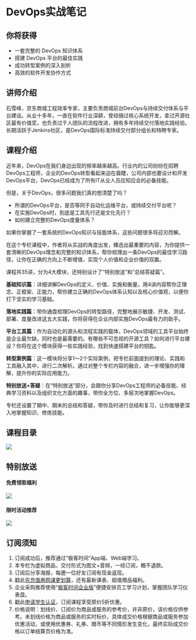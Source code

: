 # DevOps实战笔记

## 你将获得

*   一套完整的 DevOps 知识体系
*   搭建 DevOps 平台的最佳实践
*   成功转型案例的深入剖析
*   高效的软件开发协作方式

  

## 讲师介绍

石雪峰，京东商城工程效率专家，主要负责商城前台DevOps与持续交付体系与平台建设。从业十多年，一直在软件行业深耕，曾经搞过核心系统开发，拿过开源社区最有价值奖，也负责过千人团队的流程改进，拥有多年持续交付落地实践经验。长期活跃于Jenkins社区，是DevOps国际标准持续交付部分组长和特聘专家。

  

## 课程介绍

近年来，DevOps在我们身边出现的频率越来越高。行业内的公司纷纷在招聘DevOps工程师，企业的DevOps转型看起来迫在眉睫，公司内部也要设计和开发DevOps平台，DevOps已经成为了所有IT从业人员应知应会的必备技能。

但是，关于DevOps，很多问题我们真的想清楚了吗？

*   所谓的DevOps平台，是否等同于自动化运维平台，或持续交付平台呢？
*   在实施DevOps时，到底是工具先行还是文化先行？
*   如何建立完整的DevOps度量体系？

如果你掌握了一套系统的DevOps知识与技能体系，这些问题很多将迎刃而解。

在这个专栏课程中，作者将从实战的角度出发，臻选出最重要的内容，为你提供一套清晰的DevOps理念和完整的知识体系，帮你梳理出一条DevOps的最佳学习路径，让你在正确的方向上不断增值，实现个人价值和企业价值的双赢。

课程共35讲，分为4大模块，还特别设计了“特别放送”和“总结答疑篇”。

**基础知识篇**：详细讲解DevOps的定义、价值、实施和衡量，用4讲内容帮你正理念、正框架、正能力，帮你建立正确的DevOps体系认知以及核心价值观，以便你打下坚实的学习基础。

**落地实践篇**：带你通盘梳理DevOps的转型路径，完整地展示敏捷、开发、测试、部署、度量改进这五大实践，你将获得在企业内部实施DevOps最有力的助手。

**平台工具篇**：作为自动化的源头和流程实践的载体，DevOps领域的工具平台始终是企业最欠缺，同时也是最需要的。有哪些不可忽视的开源工具？如何进行平台建设？你将在这个模块获得一些实践经验，找到快速搭建平台的钥匙。

**转型案例篇**：这一模块将分享1～2个实际案例，把专栏前面提到的理论、实践和工具融入其中，进行二次解析。通过对整个专栏内容的融合，进一步增强你的理解，提升你的实际应用能力。

**特别放送+答疑**：在“特别放送”部分，会跟你分享DevOps工程师的必备技能、经典学习资料以及组织文化方面的趣事，带你全方位、多层次地掌握DevOps。

专栏还设置了期中、期末的总结和答疑，带你及时进行总结和复习，让你能够更深入地掌握知识、修炼技能。

  

## 课程目录

![](https://static001.geekbang.org/resource/image/5e/bb/5e4f4b63da1b998f13acd7ae87b6a7bb.jpg)

  

## 特别放送

#### 免费领取福利

[![](https://static001.geekbang.org/resource/image/b0/9b/b01d6e3d17b9708b70b81ce043e4e69b.jpg?wh=1035x360)](https://u.geekbang.org/subject/intro/1000861?utm_source=zhuanlanxiangqingye&utm_medium=app&utm_term=appzhuanlanxiangqingye&gk_cus_user_wechat=university)  
  

#### 限时活动推荐

[![](https://static001.geekbang.org/resource/image/67/a0/6720f5d50b4b38abbf867facdef728a0.png?wh=1035x360)](https://shop18793264.m.youzan.com/wscgoods/detail/2fmoej9krasag5p?dc_ps=2913145716543073286.200001)

  

## 订阅须知

1.  订阅成功后，推荐通过“极客时间”App端、Web端学习。
2.  本专栏为虚拟商品，交付形式为图文+音频，一经订阅，概不退款。
3.  订阅后分享海报，每邀一位好友订阅有现金返现。
4.  戳此[先充值再购课更划算](https://shop18793264.m.youzan.com/wscgoods/detail/2fmoej9krasag5p?scan=1&activity=none&from=kdt&qr=directgoods_1541158976&shopAutoEnter=1)，还有最新课表、超值赠品福利。
5.  企业采购推荐使用“[极客时间企业版](https://b.geekbang.org/?utm_source=geektime&utm_medium=columnintro&utm_campaign=newregister&gk_source=2021020901_gkcolumnintro_newregister)”便捷安排员工学习计划，掌握团队学习仪表盘。
6.  戳此[申请学生认证](https://promo.geekbang.org/activity/student-certificate?utm_source=geektime&utm_medium=caidanlan1)，订阅课程享受原价5折优惠。
7.  价格说明：划线价、订阅价为商品或服务的参考价，并非原价，该价格仅供参考。未划线价格为商品或服务的实时标价，具体成交价格根据商品或服务参加优惠活动，或使用优惠券、礼券、赠币等不同情形发生变化，最终实际成交价格以订单结算页价格为准。
